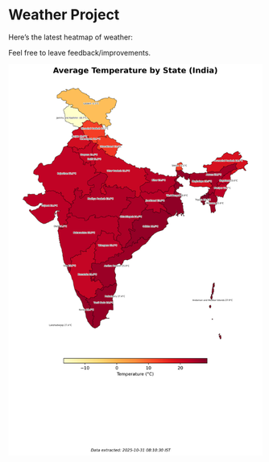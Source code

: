 # Weather Project

Here’s the latest heatmap of weather:

Feel free to leave feedback/improvements.

![India Heatmap](docs/assets/india_heatmap.png?v=0421A0)
